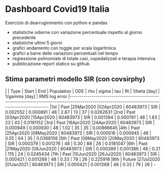 # Dashboard Covid19 Italia

Esercizio di dearruginimento con python e pandas

- statistiche odierne con variazione percentuale rispetto al giorno precedente
- statistiche ultimi 5 giorni
- grafici andamento con toggle per scala logaritmica
- grafici a barre delle variazioni percentuali nel tempo
- regressione polinomiale di totale casi, ospedalizzati e terapia intensiva
- pubblicazione report statico su github

## Stima parametri modello SIR (con covsirphy)

|      | Type   |   Start   |     End    | Population  | ODE  | rho      | sigma    | tau  |  Rt   | 1/beta [day] | 1/gamma [day]  | RMS log error
|-------------------------------------------------------------------------------------------------------------------------------------------------
|1st   | Past   |25Mar2020  |02Apr2020   | 60483973    | SIR  | 0.002552 | 0.000891 | 48   | 2.87  |  13          |  37            | 0.0262631
|2nd   | Past   |03Apr2020  |15Apr2020   | 60483973    | SIR  | 0.001394 | 0.000761 | 48   | 1.83  |  23          |  43            | 0.0191152
|3rd   | Past   |16Apr2020  |24Apr2020   | 60483973    | SIR  | 0.000949 | 0.000930 | 48   | 1.02  |  35          |  35            | 0.00866645
|4th   | Past   |25Apr2020  |08May2020   | 60483973    | SIR  | 0.000516 | 0.000945 | 48   | 0.55  |  64          |  35            | 0.0368156
|5th   | Past   |09May2020  |20May2020   | 60483973    | SIR  | 0.000379 | 0.001276 | 48   | 0.30  |  88          |  26            | 0.0181047
|6th   | Past   |21May2020  |09Jun2020   | 60483973    | SIR  | 0.000289 | 0.001386 | 48   | 0.21  | 115          |  24            | 0.0245434
|7th   | Past   |10Jun2020  |26Jul2020   | 60483973    | SIR  | 0.000421 | 0.001268 | 48   | 0.33  |  79          |  26            | 0.225918
|8th   | Future |27Jul2020  |01Jan2021   | 60483973    | SIR  | 0.000421 | 0.001268 | 48   | 0.33  |  79          |  26            | -
